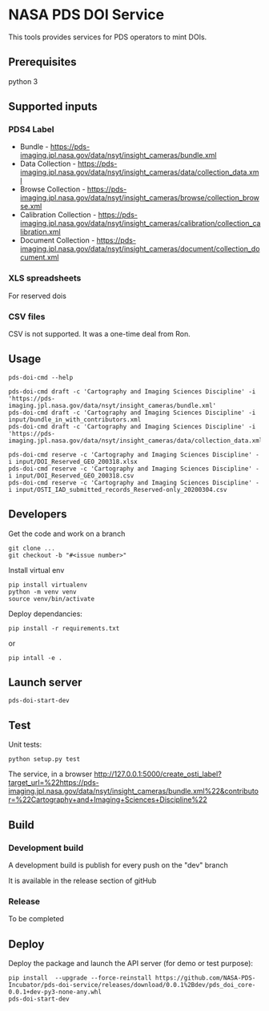 # NASA PDS DOI Service
This tools provides services for PDS operators to mint DOIs.

## Prerequisites

python 3

## Supported inputs

### PDS4 Label
- Bundle - https://pds-imaging.jpl.nasa.gov/data/nsyt/insight_cameras/bundle.xml
- Data Collection - https://pds-imaging.jpl.nasa.gov/data/nsyt/insight_cameras/data/collection_data.xml
- Browse Collection - https://pds-imaging.jpl.nasa.gov/data/nsyt/insight_cameras/browse/collection_browse.xml
- Calibration Collection - https://pds-imaging.jpl.nasa.gov/data/nsyt/insight_cameras/calibration/collection_calibration.xml
- Document Collection - https://pds-imaging.jpl.nasa.gov/data/nsyt/insight_cameras/document/collection_document.xml

### XLS spreadsheets
For reserved dois

### CSV files
CSV is not supported.  It was a one-time deal from Ron.

## Usage 

    pds-doi-cmd --help

    pds-doi-cmd draft -c 'Cartography and Imaging Sciences Discipline' -i 'https://pds-imaging.jpl.nasa.gov/data/nsyt/insight_cameras/bundle.xml'
    pds-doi-cmd draft -c 'Cartography and Imaging Sciences Discipline' -i input/bundle_in_with_contributors.xml 
    pds-doi-cmd draft -c 'Cartography and Imaging Sciences Discipline' -i 'https://pds-imaging.jpl.nasa.gov/data/nsyt/insight_cameras/data/collection_data.xml'

    pds-doi-cmd reserve -c 'Cartography and Imaging Sciences Discipline' -i input/DOI_Reserved_GEO_200318.xlsx
    pds-doi-cmd reserve -c 'Cartography and Imaging Sciences Discipline' -i input/DOI_Reserved_GEO_200318.csv
    pds-doi-cmd reserve -c 'Cartography and Imaging Sciences Discipline' -i input/OSTI_IAD_submitted_records_Reserved-only_20200304.csv 


## Developers

Get the code and work on a branch

    git clone ...
    git checkout -b "#<issue number>"
    

Install virtual env

    pip install virtualenv
    python -m venv venv
    source venv/bin/activate
    

Deploy dependancies:

    pip install -r requirements.txt
    
or
    
    pip intall -e .
    
    
## Launch server

    pds-doi-start-dev
    
    
## Test 

Unit tests:

    python setup.py test

The service, in a browser http://127.0.0.1:5000/create_osti_label?target_url=%22https://pds-imaging.jpl.nasa.gov/data/nsyt/insight_cameras/bundle.xml%22&contributor=%22Cartography+and+Imaging+Sciences+Discipline%22


## Build

### Development build 

A development build is publish for every push on the "dev" branch

It is available in the release section of gitHub

### Release

To be completed


## Deploy    

Deploy the package and launch the API server (for demo or test purpose):

    pip install  --upgrade --force-reinstall https://github.com/NASA-PDS-Incubator/pds-doi-service/releases/download/0.0.1%2Bdev/pds_doi_core-0.0.1+dev-py3-none-any.whl
    pds-doi-start-dev
    
    

   

